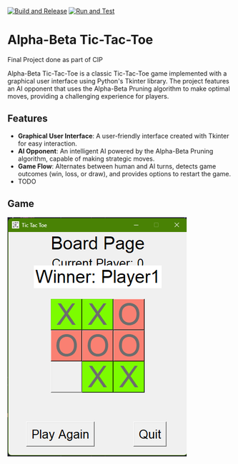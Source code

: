 [![Build and Release](https://github.com/LeninKhangjrakpam/Tic-Tac-Toe/actions/workflows/python-app-build-release.yml/badge.svg?branch=main)](https://github.com/LeninKhangjrakpam/Tic-Tac-Toe/actions/workflows/python-app-build-release.yml)
[![Run and Test](https://github.com/LeninKhangjrakpam/Tic-Tac-Toe/actions/workflows/python-app-run-test.yml/badge.svg)](https://github.com/LeninKhangjrakpam/Tic-Tac-Toe/actions/workflows/python-app-run-test.yml)
# Alpha-Beta Tic-Tac-Toe

Final Project done as part of CIP   

Alpha-Beta Tic-Tac-Toe is a classic Tic-Tac-Toe game implemented with a graphical user interface using Python's Tkinter library. The project features an AI opponent that uses the Alpha-Beta Pruning algorithm to make optimal moves, providing a challenging experience for players.

## Features
- **Graphical User Interface**: A user-friendly interface created with Tkinter for easy interaction.
- **AI Opponent**: An intelligent AI powered by the Alpha-Beta Pruning algorithm, capable of making strategic moves.
- **Game Flow**: Alternates between human and AI turns, detects game outcomes (win, loss, or draw), and provides options to restart the game.
- TODO

## Game
![Board](assets/board.png)
